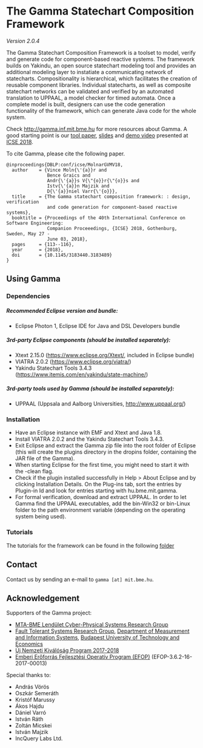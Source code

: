 # The Gamma Statechart Composition Framework
*Version 2.0.4*

The Gamma Statechart Composition Framework is a toolset to model, verify and generate code for component-based reactive systems. The framework builds on Yakindu, an open source statechart modeling tool and provides an additional modeling layer to instatiate a communicating network of statecharts. Compositionality is hierarchical, which facilitates the creation of reusable component libraries. Individual statecharts, as well as composite statechart networks can be validated and verified by an automated translation to UPPAAL, a model checker for timed automata. Once a complete model is built, designers can use the code generation functionality of the framework, which can generate Java code for the whole system.

Check http://gamma.inf.mit.bme.hu for more resources about Gamma. A good starting point is our [tool paper](https://inf.mit.bme.hu/sites/default/files/publications/icse18.pdf), [slides](https://www.slideshare.net/VinMol/icse2018-the-gamma-statechart-composition-framework-design-verification-and-code-generation-for-componentbased-reactive-systems) and [demo video](https://youtu.be/ng7lKd1wlDo) presented at [ICSE 2018](https://www.icse2018.org/event/icse-2018-demonstrations-the-gamma-statechart-composition-framework-design-verification-and-code-generation-for-component-based-reactive-systems).

To cite Gamma, please cite the following paper.

```
@inproceedings{DBLP:conf/icse/MolnarGVMV18,
  author    = {Vince Moln{\'{a}}r and
               Bence Graics and
               Andr{\'{a}}s V{\"{o}}r{\"{o}}s and
               Istv{\'{a}}n Majzik and
               D{\'{a}}niel Varr{\'{o}}},
  title     = {The Gamma statechart composition framework: : design, verification
               and code generation for component-based reactive systems},
  booktitle = {Proceedings of the 40th International Conference on Software Engineering:
               Companion Proceeedings, {ICSE} 2018, Gothenburg, Sweden, May 27 -
               June 03, 2018},
  pages     = {113--116},
  year      = {2018},
  doi       = {10.1145/3183440.3183489}
}
```

## Using Gamma

### Dependencies

##### Recommended Eclipse version and bundle:
* Eclipse Photon 1, Eclipse IDE for Java and DSL Developers bundle

##### 3rd-party Eclipse components (should be installed separately):
* Xtext 2.15.0 (https://www.eclipse.org/Xtext/, included in Eclipse bundle)
* VIATRA 2.0.2 (https://www.eclipse.org/viatra/)
* Yakindu Statechart Tools 3.4.3 (https://www.itemis.com/en/yakindu/state-machine/)

##### 3rd-party tools used by Gamma (should be installed separately):
* UPPAAL (Uppsala and Aalborg Universities, http://www.uppaal.org/)

### Installation

* Have an Eclipse instance with EMF and Xtext and Java 1.8.
* Install VIATRA 2.0.2 and the Yakindu Statechart Tools 3.4.3.
* Exit Eclipse and extract the Gamma zip file into the root folder of Eclipse (this will create the plugins directory in the dropins folder, containing the JAR file of the Gamma).
* When starting Eclipse for the first time, you might need to start it with the -clean flag.
* Check if the plugin installed successfully in Help > About Eclipse and by clicking Installation Details. On the Plug-ins tab, sort the entries by Plugin-in Id and look for entries starting with hu.bme.mit.gamma. 
* For formal verification, download and extract UPPAAL. In order to let Gamma find the UPPAAL executables, add the bin-Win32 or bin-Linux folder to the path environment variable (depending on the operating system being used).

### Tutorials

The tutorials for the framework can be found in the following [folder](https://github.com/FTSRG/gamma/blob/master/tutorial)

## Contact

Contact us by sending an e-mail to `gamma [at] mit.bme.hu`.
 
## Acknowledgement

Supporters of the Gamma project:

* [MTA-BME Lendület Cyber-Physical Systems Research Group](http://lendulet.inf.mit.bme.hu/)
* [Fault Tolerant Systems Research Group](https://inf.mit.bme.hu/en), [Department of Measurement and Information Systems](https://www.mit.bme.hu/eng/), [Budapest University of Technology and Economics](http://www.bme.hu/?language=en)
* [Új Nemzeti Kiválóság Program 2017-2018](http://www.kormany.hu/hu/emberi-eroforrasok-miniszteriuma/oktatasert-felelos-allamtitkarsag/hirek/az-uj-nemzeti-kivalosag-program-2017-2018-tanevi-palyazati-kiirasai)
* [Emberi Erőforrás Fejlesztési Operatív Program (EFOP)](http://www.eit.bme.hu/news/20170927-palyazati-felhivas-szakmai-osztondij?language=en) (EFOP-3.6.2-16-2017-00013)

Special thanks to: 

* András Vörös
* Oszkár Semeráth
* Kristóf Marussy 
* Ákos Hajdu
* Dániel Varró
* István Ráth
* Zoltán Micskei
* István Majzik
* IncQuery Labs Ltd.
